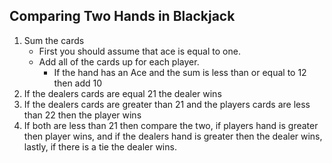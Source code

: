 ## Comparing Two Hands in Blackjack

1.  Sum the cards
    + First you should assume that ace is equal to one. 
    + Add all of the cards up for each player. 
        + If the hand has an Ace and the sum is less than or equal to 12 then add 10
2. If the dealers cards are equal 21 the dealer wins
3. If the dealers cards are greater than 21 and the players cards are less than 22 then the player wins
4. If both are less than 21 then compare the two, if players hand is greater then player wins, and if the dealers hand is greater then the dealer wins, lastly, if there is a tie the dealer wins. 

